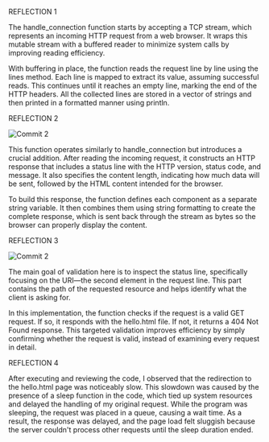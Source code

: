 REFLECTION 1

The handle_connection function starts by accepting a TCP stream, which represents an incoming HTTP request from a web browser. It wraps this mutable stream with a buffered reader to minimize system calls by improving reading efficiency.

With buffering in place, the function reads the request line by line using the lines method. Each line is mapped to extract its value, assuming successful reads. This continues until it reaches an empty line, marking the end of the HTTP headers. All the collected lines are stored in a vector of strings and then printed in a formatted manner using println.

REFLECTION 2

![Commit 2](images/commit2.png)

This function operates similarly to handle_connection but introduces a crucial addition. After reading the incoming request, it constructs an HTTP response that includes a status line with the HTTP version, status code, and message. It also specifies the content length, indicating how much data will be sent, followed by the HTML content intended for the browser.

To build this response, the function defines each component as a separate string variable. It then combines them using string formatting to create the complete response, which is sent back through the stream as bytes so the browser can properly display the content.

REFLECTION 3

![Commit 2](images/commit3.png)

The main goal of validation here is to inspect the status line, specifically focusing on the URI—the second element in the request line. This part contains the path of the requested resource and helps identify what the client is asking for.

In this implementation, the function checks if the request is a valid GET request. If so, it responds with the hello.html file. If not, it returns a 404 Not Found response. This targeted validation improves efficiency by simply confirming whether the request is valid, instead of examining every request in detail.

REFLECTION 4

After executing and reviewing the code, I observed that the redirection to the hello.html page was noticeably slow. This slowdown was caused by the presence of a sleep function in the code, which tied up system resources and delayed the handling of my original request. While the program was sleeping, the request was placed in a queue, causing a wait time. As a result, the response was delayed, and the page load felt sluggish because the server couldn't process other requests until the sleep duration ended.








